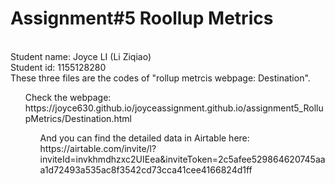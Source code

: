 # Assignment#5 Roollup Metrics
<br>Student name: Joyce LI (Li Ziqiao)
<br>Student id: 1155128280
<br>These three files are the codes of "rollup metrcis webpage: Destination".
<ul>Check the webpage: https://joyce630.github.io/joyceassignment.github.io/assignment5_RollupMetrics/Destination.html
<ul>And you can find the detailed data in Airtable here: https://airtable.com/invite/l?inviteId=invkhmdhzxc2UIEea&inviteToken=2c5afee529864620745aaa1d72493a535ac8f3542cd73cca41cee4166824d1ff

